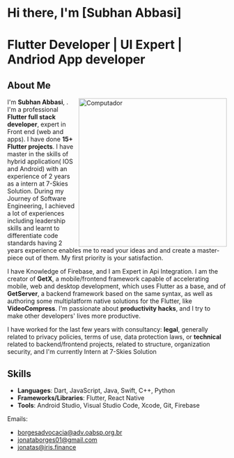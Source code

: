 # Hi there, I'm [Subhan Abbasi] 

# Flutter Developer | UI Expert | Andriod App developer

## About Me

<img src="https://raw.githubusercontent.com/MicaelliMedeiros/micaellimedeiros/master/image/computer-illustration.png" min-width="340px" max-width="400px" width="340px" align="right" alt="Computador">

<p align="left"> 
I'm <strong>Subhan Abbasi</strong>, . I'm a professional <strong>Flutter full stack developer</strong>, expert in Front
end (web and apps). I have done <strong>15+ Flutter projects</strong>. I have master in the skills of hybrid
 application( IOS and Android) with an experience of 2 years as a intern at 7-Skies Solution. During my
 Journey of Software Engineering, I achieved a lot of experiences including leadership skills and
 learnt to differentiate code standards having 2 years experience enables me to read your ideas and
 and create a master-piece out of them. My first priority is your satisfaction.
  
I have Knowledge of Firebase, and I am Expert in Api Integration. I am the creator of <strong>GetX</strong>, a mobile/frontend framework capable of accelerating mobile, web and desktop development, which uses Flutter as a base, and of <strong>GetServer</strong>, a backend framework based on the same syntax, as well as authoring some multiplatform native solutions for the Flutter, like <strong>VideoCompress</strong>. I'm passionate about <strong>productivity hacks</strong>, and I try to make other developers' lives more productive.

I have worked for the last few years with consultancy: <strong>legal</strong>, generally related to privacy policies, terms of use, data protection laws, or <strong>technical</strong> related to backend/frontend projects, related to structure, organization security, and I'm currently Intern at 7-Skies Solution 

</p>




## Skills
- **Languages**: Dart, JavaScript, Java, Swift, C++, Python
- **Frameworks/Libraries**: Flutter, React Native
- **Tools**: Android Studio, Visual Studio Code, Xcode, Git, Firebase


Emails:
- borgesadvocacia@adv.oabsp.org.br
- jonataborges01@gmail.com
- jonatas@iris.finance



